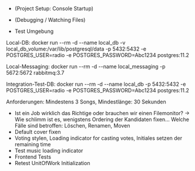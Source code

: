 - (Project Setup: Console Startup)
- (Debugging / Watching Files)

- Test Umgebung

Local-DB:
docker run --rm -d --name local_db -v local_db_volume:/var/lib/postgresql/data -p 5432:5432 -e POSTGRES_USER=radio -e POSTGRES_PASSWORD=Abc1234 postgres:11.2

Local-Messaging:
docker run --rm -d --name local_messaging -p 5672:5672 rabbitmq:3.7

Integration-Test-DB:
docker run --rm -d --name local_db -p 5432:5432 -e POSTGRES_USER=radio -e POSTGRES_PASSWORD=Abc1234 postgres:11.2

Anforderungen: Mindestens 3 Songs, Mindestlänge: 30 Sekunden

- Ist ein Job wirklich das Richtige oder brauchen wir einen Filemonitor? -> Wie schlimm ist es, wenigstens Ordering der Kandidaten fixen... Welche Fälle sind betroffen: Löschen, Renamen, Moven
- Default cover fixen
- Voting stylen, Loading indicator for casting votes, Initiales setzen der remaining time
- Test music loading indicator
- Frontend Tests
- Retest UnitOfWork Initialization